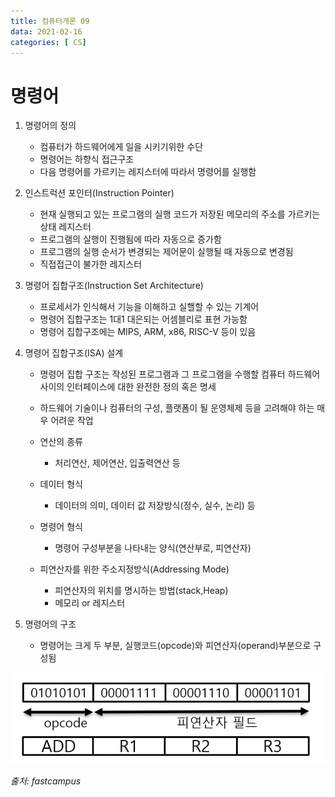 ```yaml
---
title: 컴퓨터개론 09
data: 2021-02-16
categories: [ CS]
---
```


# 명령어

1. 명령어의 정의
    - 컴퓨터가 하드웨어에게 일을 시키기위한 수단
    - 명령어는 하향식 접근구조
    - 다음 명령어를 가르키는 레지스터에 따라서 명령어를 실행함

2. 인스트럭션 포인터(Instruction Pointer)
    - 현재 실행되고 있는 프로그램의 실행 코드가 저장된 메모리의 주소를 가르키는 상태 레지스터
    - 프로그램의 실행이 진행됨에 따라 자동으로 증가함
    - 프로그램의 실행 순서가 변경되는 제어문이 실행될 때 자동으로 변경됨
    - 직접접근이 불가한 레지스터

3. 명령어 집합구조(Instruction Set Architecture)
    - 프로세서가 인식해서 기능을 이해하고 실핼할 수 있는 기계어
    - 명령어 집합구조는 1대1 대은되는 어셈블리로 표현 가능함
    - 명령어 집합구조에는 MIPS, ARM, x86, RISC-V 등이 있음

4. 명령어 집합구조(ISA) 설계
    - 명령어 집합 구조는 작성된 프로그램과 그 프로그램을 수행할 컴퓨터 하드웨어 사이의 인터페이스에 대한 완전한 정의 혹은 명세
    - 하드웨어 기술이나 컴퓨터의 구성, 플랫폼이 될 운영체제 등을 고려해야 하는 매우 어려운 작업

    - 연산의 종류
        - 처리연산, 제어연산, 입출력연산 등
    - 데이터 형식
        - 데이터의 의미, 데이터 값 저장방식(정수, 실수, 논리) 등
    - 명령어 형식
        - 명령어 구성부분을 나타내는 양식(연산부로, 피연산자)
    - 피연산자를 위한 주소지정방식(Addressing Mode)
        - 피연산자의 위치를 명시하는 방법(stack,Heap)
        - 메모리 or 레지스터

5. 명령어의 구조
    - 명령어는 크게 두 부분, 실행코드(opcode)와 피연산자(operand)부분으로 구성됨

![이미지1](https://github.com/redbean88/redbean88.github.io/blob/master/img/%EB%AA%85%EB%A0%B9%EC%96%B4%EC%9D%98%EA%B5%AC%EC%A1%B0.png?raw=true)

_출처: fastcampus_
 